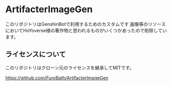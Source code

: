 # ArtifacterImageGen

このリポジトリはGenshinBotで利用するためのカスタムです 
画像等のリソースにおいてHoYoverse様の著作物と思われるものがいくつかあったので削除しています。  

## ライセンスについて

このリポジトリはクローン元のライセンスを継承してMITです。

<https://github.com/FuroBath/ArtifacterImageGen>
